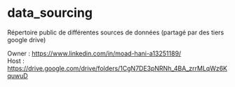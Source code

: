 # data_sourcing
Répertoire public de différentes sources de données (partagé par des tiers google drive)  

Owner : https://www.linkedin.com/in/moad-hani-a13251189/  
Host : https://drive.google.com/drive/folders/1CgN7DE3pNRNh_4BA_zrrMLqWz6KquwuD
